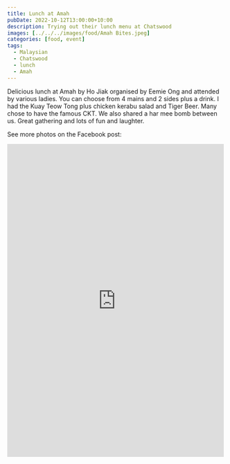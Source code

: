 ```yaml
---
title: Lunch at Amah
pubDate: 2022-10-12T13:00:00+10:00
description: Trying out their lunch menu at Chatswood
images: [../../../images/food/Amah Bites.jpeg]
categories: [food, event]
tags:
  - Malaysian
  - Chatswood
  - lunch
  - Amah
---
```


Delicious lunch at Amah by Ho Jiak organised by Eemie Ong and attended by various ladies. You can choose from 4 mains and 2 sides plus a drink. I had the Kuay Teow Tong plus chicken kerabu salad and Tiger Beer. Many chose to have the famous CKT. We also shared a har mee bomb between us. Great gathering and lots of fun and laughter.

See more photos on the Facebook post:

<iframe src="https://www.facebook.com/plugins/post.php?href=https%3A%2F%2Fwww.facebook.com%2Fchris1.tham%2Fposts%2Fpfbid0b6B5DsGYY7vPXcWCUaGpMRURSfEP4Tmr3HxKBiJntx8jSnhnk3ogi5rPPEvCMUMtl&show_text=true&width=500" width="500" height="723" style="border:none;overflow:hidden" scrolling="no" frameborder="0" allowfullscreen="true" allow="autoplay; clipboard-write; encrypted-media; picture-in-picture; web-share"></iframe>
